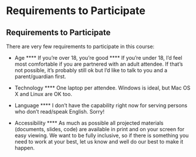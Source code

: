 # Requirements to Participate

## Requirements to Participate

There are very few requirements to participate in this course:

- Age 
**** If you’re over 18, you’re good
**** If you’re under 18, I’d feel most comfortable if you are partnered with an adult attendee. If that’s not possible, it’s probably still ok but I’d like to talk to you and a parent/guardian first.

- Technology 
**** One laptop per attendee. Windows is ideal, but Mac OS X and Linux are OK too.

- Language 
**** I don’t have the capability right now for serving persons who don’t read/speak English. Sorry!

- Accessibility 
**** As much as possible all projected materials (documents, slides, code) are available in print and on your screen for easy viewing. We want to be fully inclusive, so if there is something you need to work at your best, let us know and well do  our best to make it happen.
